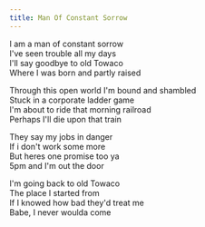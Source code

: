 ```yaml
---
title: Man Of Constant Sorrow
---
```


I am a man of constant sorrow  
I've seen trouble all my days  
I'll say goodbye to old Towaco  
Where I was born and partly raised  

Through this open world I'm bound and shambled  
Stuck in a corporate ladder game  
I'm about to ride that morning railroad  
Perhaps I'll die upon that train  

They say my jobs in danger  
If i don't work some more  
But heres one promise too ya  
5pm and I'm out the door  

I'm going back to old Towaco  
The place I started from  
If I knowed how bad they'd treat me  
Babe, I never woulda come  
